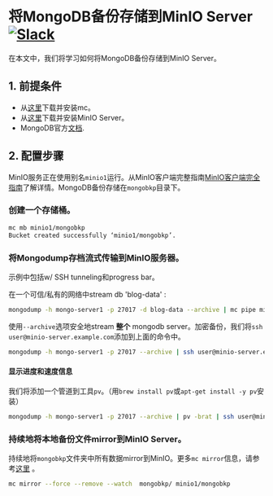 # 将MongoDB备份存储到MinIO Server [![Slack](https://slack.min.io/slack?type=svg)](https://slack.min.io)

在本文中，我们将学习如何将MongoDB备份存储到MinIO Server。

## 1. 前提条件

* 从[这里](https://docs.min.io/docs/minio-client-quickstart-guide)下载并安装mc。
* 从[这里](https://docs.min.io/docs/minio-quickstart-guide)下载并安装MinIO Server。
* MongoDB官方[文档](https://docs.mongodb.com/).

## 2. 配置步骤

MinIO服务正在使用别名``minio1``运行。从MinIO客户端完整指南[MinIO客户端完全指南](https://docs.min.io/docs/minio-client-complete-guide)了解详情。MongoDB备份存储在``mongobkp``目录下。

### 创建一个存储桶。

```sh
mc mb minio1/mongobkp
Bucket created successfully ‘minio1/mongobkp’.
```

### 将Mongodump存档流式传输到MinIO服务器。

示例中包括w/ SSH tunneling和progress bar。

在一个可信/私有的网络中stream db 'blog-data' :

```sh
mongodump -h mongo-server1 -p 27017 -d blog-data --archive | mc pipe minio1/mongobkp/backups/mongo-blog-data-`date +%Y-%m-%d`.archive
```

使用`--archive`选项安全地stream **整个** mongodb server。加密备份，我们将`ssh user@minio-server.example.com`添加到上面的命令中。

```sh
mongodump -h mongo-server1 -p 27017 --archive | ssh user@minio-server.example.com mc pipe minio1/mongobkp/full-db-`date +%Y-%m-%d`.archive
```

#### 显示进度和速度信息

我们将添加一个管道到工具`pv`。（用`brew install pv`或`apt-get install -y pv`安装）

```sh
mongodump -h mongo-server1 -p 27017 --archive | pv -brat | ssh user@minio-server.example.com mc pipe minio1/mongobkp/full-db-`date +%Y-%m-%d`.archive
```

### 持续地将本地备份文件mirror到MinIO Server。

持续地将``mongobkp``文件夹中所有数据mirror到MinIO。更多``mc mirror``信息，请参考[这里](https://docs.min.io/docs/minio-client-complete-guide#mirror) 。

```sh
mc mirror --force --remove --watch  mongobkp/ minio1/mongobkp
```


